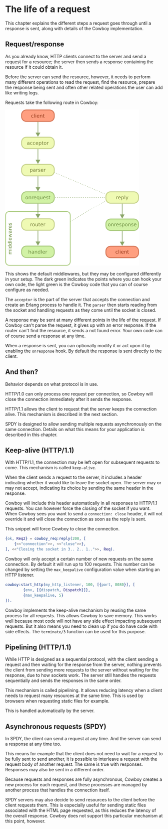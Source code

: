 The life of a request
=====================

This chapter explains the different steps a request goes through until 
a response is sent, along with details of the Cowboy implementation.

Request/response
----------------

As you already know, HTTP clients connect to the server and send a 
request for a resource; the server then sends a response containing the 
resource if it could obtain it.

Before the server can send the resource, however, it needs to perform 
many different operations to read the request, find the resource, 
prepare the response being sent and often other related operations the 
user can add like writing logs.

Requests take the following route in Cowboy:

![HTTP request/response flowchart](http_req_resp.png)

This shows the default middlewares, but they may be configured 
differently in your setup. The dark green indicates the points where 
you can hook your own code, the light green is the Cowboy code that you 
can of course configure as needed.

The `acceptor` is the part of the server that accepts the connection 
and create an Erlang process to handle it. The `parser` then starts 
reading from the socket and handling requests as they come until the 
socket is closed.

A response may be sent at many different points in the life of the 
request. If Cowboy can't parse the request, it gives up with an error 
response. If the router can't find the resource, it sends a not found 
error. Your own code can of course send a response at any time.

When a response is sent, you can optionally modify it or act upon it by 
enabling the `onresponse` hook. By default the response is sent 
directly to the client.

And then?
---------

Behavior depends on what protocol is in use.

HTTP/1.0 can only process one request per connection, so Cowboy will 
close the connection immediately after it sends the response.

HTTP/1.1 allows the client to request that the server keeps the 
connection alive. This mechanism is described in the next section.

SPDY is designed to allow sending multiple requests asynchronously on 
the same connection. Details on what this means for your application is 
described in this chapter.

Keep-alive (HTTP/1.1)
---------------------

With HTTP/1.1, the connection may be left open for subsequent requests 
to come. This mechanism is called `keep-alive`.

When the client sends a request to the server, it includes a header 
indicating whether it would like to leave the socket open. The server 
may or may not accept, indicating its choice by sending the same header 
in the response.

Cowboy will include this header automatically in all responses to 
HTTP/1.1 requests. You can however force the closing of the socket if 
you want. When Cowboy sees you want to send a `connection: close` 
header, it will not override it and will close the connection as soon 
as the reply is sent.

This snippet will force Cowboy to close the connection.

``` erlang
{ok, Req2} = cowboy_req:reply(200, [
    {<<"connection">>, <<"close">>},
], <<"Closing the socket in 3.. 2.. 1..">>, Req).
```

Cowboy will only accept a certain number of new requests on the same 
connection. By default it will run up to 100 requests. This number can 
be changed by setting the `max_keepalive` configuration value when 
starting an HTTP listener.

``` erlang
cowboy:start_http(my_http_listener, 100, [{port, 8080}], [
        {env, [{dispatch, Dispatch}]},
        {max_keepalive, 5}
]).
```

Cowboy implements the keep-alive mechanism by reusing the same process 
for all requests. This allows Cowboy to save memory. This works well 
because most code will not have any side effect impacting subsequent 
requests. But it also means you need to clean up if you do have code 
with side effects. The `terminate/3` function can be used for this 
purpose.

Pipelining (HTTP/1.1)
---------------------

While HTTP is designed as a sequential protocol, with the client 
sending a request and then waiting for the response from the server, 
nothing prevents the client from sending more requests to the server 
without waiting for the response, due to how sockets work. The server 
still handles the requests sequentially and sends the responses in the 
same order.

This mechanism is called pipelining. It allows reducing latency when a 
client needs to request many resources at the same time. This is used 
by browsers when requesting static files for example.

This is handled automatically by the server.

Asynchronous requests (SPDY)
----------------------------

In SPDY, the client can send a request at any time. And the server can 
send a response at any time too.

This means for example that the client does not need to wait for a 
request to be fully sent to send another, it is possible to interleave 
a request with the request body of another request. The same is true 
with responses. Responses may also be sent in a different order.

Because requests and responses are fully asynchronous, Cowboy creates a 
new process for each request, and these processes are managed by 
another process that handles the connection itself.

SPDY servers may also decide to send resources to the client before the 
client requests them. This is especially useful for sending static 
files associated with the HTML page requested, as this reduces the 
latency of the overall response. Cowboy does not support this 
particular mechanism at this point, however.
